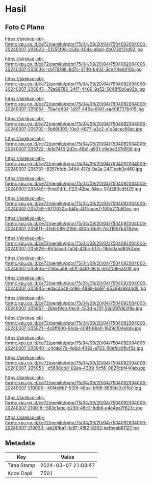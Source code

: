 # Hasil

## Foto C Plano

https://sirekap-obj-formc.kpu.go.id/ce72/pemilu/pdpr/75/04/09/20/04/7504092004006-20240307-205623--51355f98-c54b-404a-a8ad-0b072df31d92.jpg

https://sirekap-obj-formc.kpu.go.id/ce72/pemilu/pdpr/75/04/09/20/04/7504092004006-20240307-205636--cb179198-8d7c-4740-b402-3ce114ed910b.jpg

https://sirekap-obj-formc.kpu.go.id/ce72/pemilu/pdpr/75/04/09/20/04/7504092004006-20240307-205645--79a99786-34f7-4406-9a52-5048f6b0e02b.jpg

https://sirekap-obj-formc.kpu.go.id/ce72/pemilu/pdpr/75/04/09/20/04/7504092004006-20240307-205654--78a4d434-1d97-446a-8941-aa408737b415.jpg

https://sirekap-obj-formc.kpu.go.id/ce72/pemilu/pdpr/75/04/09/20/04/7504092004006-20240307-205702--5b66f393-10e0-4677-a3c2-e1e3acec66ac.jpg

https://sirekap-obj-formc.kpu.go.id/ce72/pemilu/pdpr/75/04/09/20/04/7504092004006-20240307-205722--fe1d7418-2d3c-48a1-a931-c0ebe357d508.jpg

https://sirekap-obj-formc.kpu.go.id/ce72/pemilu/pdpr/75/04/09/20/04/7504092004006-20240307-205731--8357bfdb-3494-417d-9a2a-2471beb0e460.jpg

https://sirekap-obj-formc.kpu.go.id/ce72/pemilu/pdpr/75/04/09/20/04/7504092004006-20240307-205749--9ded1dfb-1f23-42ba-84ea-07d283cd5f29.jpg

https://sirekap-obj-formc.kpu.go.id/ce72/pemilu/pdpr/75/04/09/20/04/7504092004006-20240307-205759--97f7032a-fd4b-4f15-ace7-109b213d81ec.jpg

https://sirekap-obj-formc.kpu.go.id/ce72/pemilu/pdpr/75/04/09/20/04/7504092004006-20240307-205811--41efc086-219d-480b-8b41-7cc11857b478.jpg

https://sirekap-obj-formc.kpu.go.id/ce72/pemilu/pdpr/75/04/09/20/04/7504092004006-20240307-205826--851b5aaf-fa04-42bc-bf7c-19dc0a5d8353.jpg

https://sirekap-obj-formc.kpu.go.id/ce72/pemilu/pdpr/75/04/09/20/04/7504092004006-20240307-205835--71dbc5b8-a10f-4461-9c1c-e32f08ec028f.jpg

https://sirekap-obj-formc.kpu.go.id/ce72/pemilu/pdpr/75/04/09/20/04/7504092004006-20240307-205845--edacd548-b196-4989-b697-95398a9834d9.jpg

https://sirekap-obj-formc.kpu.go.id/ce72/pemilu/pdpr/75/04/09/20/04/7504092004006-20240307-205857--2bbef9cb-0ec9-433d-a73f-58d297db3f8e.jpg

https://sirekap-obj-formc.kpu.go.id/ce72/pemilu/pdpr/75/04/09/20/04/7504092004006-20240307-205921--4c8ff600-96da-4081-88a0-1629c104e8de.jpg

https://sirekap-obj-formc.kpu.go.id/ce72/pemilu/pdpr/75/04/09/20/04/7504092004006-20240307-205940--c4dab17d-4e6d-4082-a763-80efdc8fb45a.jpg

https://sirekap-obj-formc.kpu.go.id/ce72/pemilu/pdpr/75/04/09/20/04/7504092004006-20240307-205953--d5606db8-02ea-4309-9c56-0827cbf440ab.jpg

https://sirekap-obj-formc.kpu.go.id/ce72/pemilu/pdpr/75/04/09/20/04/7504092004006-20240307-210009--40f4e6b7-539f-48be-bf06-8665fe3c01b0.jpg

https://sirekap-obj-formc.kpu.go.id/ce72/pemilu/pdpr/75/04/09/20/04/7504092004006-20240307-210018--583c1abc-b230-48c3-9db6-e4c4ee7f623c.jpg

https://sirekap-obj-formc.kpu.go.id/ce72/pemilu/pdpr/75/04/09/20/04/7504092004006-20240307-210030--ab26fba7-fc87-4182-8263-befbeab81127.jpg


## Metadata

| Key        | Value               |
| ---------- | ------------------- |
| Time Stamp | 2024-03-07 21:03:47 |
| Kode Dapil | 7501                |



